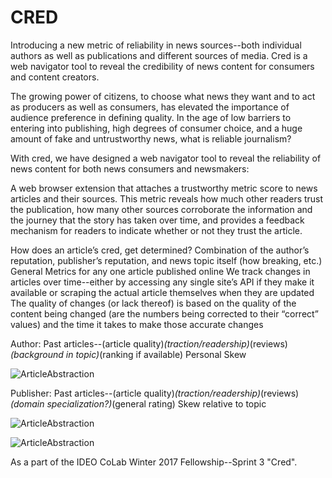 # CRED
Introducing a new metric of reliability in news sources--both individual authors as well as publications and different sources of media. Cred is a web navigator tool to reveal the credibility of news content for consumers and content creators. 

The growing power of citizens, to choose what news they want and to act as producers as well as consumers, has elevated the importance of audience preference in defining quality. In the age of low barriers to entering into publishing, high degrees of consumer choice, and a huge amount of fake and untrustworthy news, what is reliable journalism?

With cred, we have designed a web navigator tool to reveal the reliability of news content for both news consumers and newsmakers: 

A web browser extension that attaches a trustworthy metric score to news articles and their sources. This metric reveals how much other readers trust the publication, how many other sources corroborate the information and the journey that the story has taken over time, and provides a feedback mechanism for readers to indicate whether or not they trust the article. 

How does an article’s cred, get determined? 
Combination of the author’s reputation, publisher’s reputation, and news topic itself (how breaking, etc.) 
General Metrics for any one article published online
We track changes in articles over time--either by accessing any single site’s API if they make it available or scraping the actual article themselves when they are updated
The quality of changes (or lack thereof) is based on the quality of the content being changed (are the numbers being corrected to their “correct” values) and the time it takes to make those accurate changes

Author:
Past articles--(article quality)*(traction/readership)*(reviews)*(background in topic)*(ranking if available)
Personal Skew

![ArticleAbstraction](https://github.com/ecdeng/truthy_news/blob/master/img/ArticleAbstraction.png)

Publisher:
Past articles--(article quality)*(traction/readership)*(reviews)*(domain specialization?)*(general rating)
Skew relative to topic

![ArticleAbstraction](https://github.com/ecdeng/truthy_news/blob/master/img/SystemsArchitecture.png)

![ArticleAbstraction](https://github.com/ecdeng/truthy_news/blob/master/img/content.png)


As a part of the IDEO CoLab Winter 2017 Fellowship--Sprint 3 "Cred". 